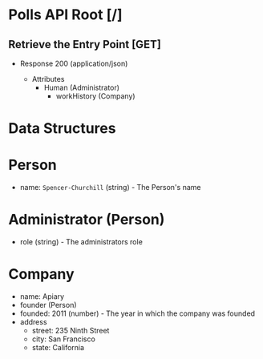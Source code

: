 

# Polls API Root [/]

## Retrieve the Entry Point [GET]

+ Response 200 (application/json)

    + Attributes
        + Human (Administrator)
            + workHistory (Company)


# Data Structures

# Person

+ name: `Spencer-Churchill` (string) - The Person's name

# Administrator (Person)

+ role (string) - The administrators role

# Company

+ name: Apiary
+ founder (Person)
+ founded: 2011 (number) - The year in which the company was founded
+ address
    + street: 235 Ninth Street
    + city: San Francisco
    + state: California
